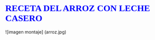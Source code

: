 # <span style="color:blue;font-family:Castellar;font-size:18:">**RECETA DEL ARROZ CON LECHE CASERO**</span>  

![imagen montaje] (arroz.jpg)

